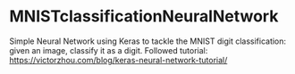 # MNISTclassificationNeuralNetwork
Simple Neural Network using Keras to tackle the MNIST digit classification: given an image, classify it as a digit. Followed tutorial: https://victorzhou.com/blog/keras-neural-network-tutorial/

